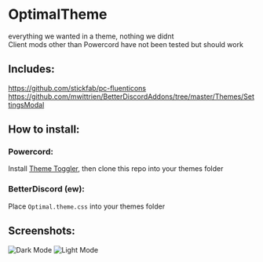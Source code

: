 # OptimalTheme 
everything we wanted in a theme, nothing we didnt  
Client mods other than Powercord have not been tested but should work  

## Includes:
https://github.com/stickfab/pc-fluenticons
https://github.com/mwittrien/BetterDiscordAddons/tree/master/Themes/SettingsModal

## How to install:  

### Powercord:
Install [Theme Toggler](https://github.com/redstonekasi/theme-toggler), then clone this repo into your themes folder  

### BetterDiscord (ew):
Place `Optimal.theme.css` into your themes folder

## Screenshots:
![Dark Mode](https://kawaiizenbo.me/sx/i/kzrzzvhrhk2c.png)
![Light Mode](https://kawaiizenbo.me/sx/i/kzbgaoow9lle.png)

